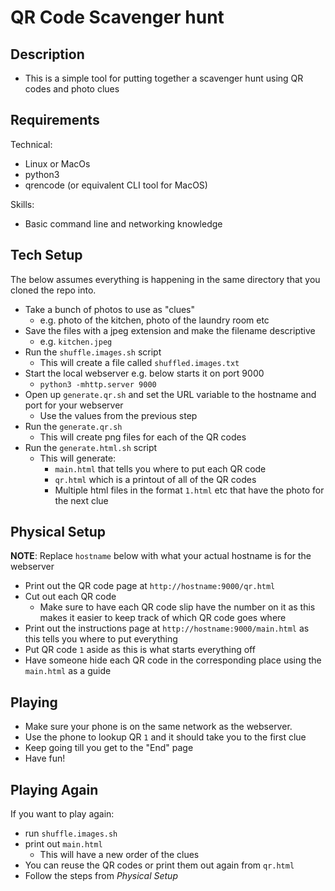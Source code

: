 # QR Code Scavenger hunt

## Description

* This is a simple tool for putting together a scavenger hunt using QR codes and photo clues

## Requirements

Technical:

* Linux or MacOs
* python3
* qrencode (or equivalent CLI tool for MacOS)

Skills:

* Basic command line and networking knowledge
  
## Tech Setup

The below assumes everything is happening in the same directory that you cloned the repo into.

* Take a bunch of photos to use as "clues"
    * e.g. photo of the kitchen, photo of the laundry room etc
* Save the files with a jpeg extension and make the filename descriptive 
    * e.g. `kitchen.jpeg`
* Run the `shuffle.images.sh` script
    * This will create a file called `shuffled.images.txt`
* Start the local webserver e.g. below starts it on port 9000
    * `python3 -mhttp.server 9000`
* Open up `generate.qr.sh` and set the URL variable to the hostname and port for your webserver
    * Use the values from the previous step
* Run the `generate.qr.sh`
    * This will create png files for each of the QR codes
* Run the `generate.html.sh` script
    * This will generate:
        * `main.html` that tells you where to put each QR code
        * `qr.html` which is a printout of all of the QR codes
        * Multiple html files in the format `1.html` etc that have the photo for the next clue


## Physical Setup

**NOTE**: Replace `hostname` below with what your actual hostname is for the webserver

* Print out the QR code page at `http://hostname:9000/qr.html`
* Cut out each QR code
    * Make sure to have each QR code slip have the number on it as this makes it easier to keep track of which QR code goes where
* Print out the instructions page at `http://hostname:9000/main.html` as this tells you where to put everything
* Put QR code `1` aside as this is what starts everything off
* Have someone hide each QR code in the corresponding place using the `main.html` as a guide

## Playing

* Make sure your phone is on the same network as the webserver. 
* Use the phone to lookup QR `1` and it should take you to the first clue
* Keep going till you get to the "End" page
* Have fun!

## Playing Again

If you want to play again:

* run `shuffle.images.sh`
* print out `main.html`
    * This will have a new order of the clues
* You can reuse the QR codes or print them out again from `qr.html`
* Follow the steps from *Physical Setup*
